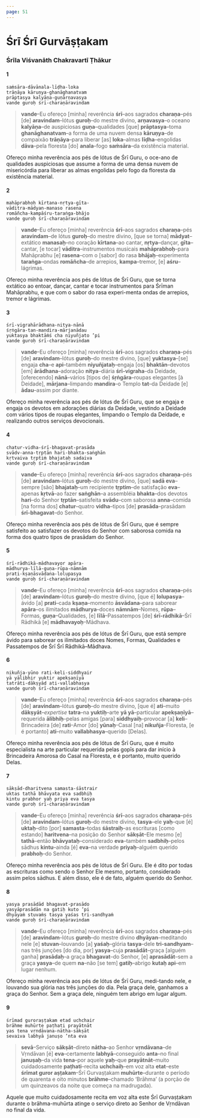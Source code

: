 ```yaml
---
page: 51
---
```


# Śrī Śrī Gurvāṣṭakam

### Śrīla Viśvanāth Chakravartī Ṭhākur

#### 1

    saṁsāra-dāvānala-līḍha-loka
    trāṇāya kāruṇya-ghanāghanatvam
    prāptasya kalyāṇa-guṇārṇavasya
    vande guroḥ śrī-charaṇāravindam

> **vande**–Eu ofereço [minha] reverência **śrī**–aos sagrados **charaṇa**–pés [de] **aravindam**–lótus **guroḥ**–do mestre divino, **arṇavasya**–o oceano **kalyāṇa**–de auspiciosas **guṇa**–qualidades [que] **prāptasya**–toma **ghanāghanatvam**–a forma de uma nuvem densa **kāruṇya**–de compaixão **trāṇāya**–para liberar [as] **loka**–almas **līḍha**–engolidas **dāva**–pela floresta [do] **anala**–fogo **saṁsāra**–da existência material.

Ofereço minha reverência aos pés de lótus de Śrī Guru, o oce-ano de qualidades auspiciosas que assume a forma de uma densa nuvem de misericórdia para liberar as almas engolidas pelo fogo da floresta da existência material.

#### 2

    mahāprabhoḥ kīrtana-nṛtya-gīta-
    vāditra-mādyan-manaso rasena
    romāñcha-kampāśru-taraṅga-bhājo
    vande guroḥ śrī-charaṇāravindam

> **vande**–Eu ofereço [minha] reverência **śrī**–aos sagrados **charaṇa**–pés **aravindam**–de lótus **guroḥ**–do mestre divino, [que se torna] **mādyat**–extático **manasaḥ**–no coração **kīrtana**–ao cantar, **nṛtya**–dançar, **gīta**–cantar, [e tocar] **vāditra**–instrumentos musicais **mahāprabhoḥ**–para Mahāprabhu [e] **rasena**–com o [sabor] do rasa **bhājaḥ**–experimenta **taraṅga**–ondas **romāñcha**–de arrepios, **kampa**–tremor, [e] **aśru**–lágrimas.

Ofereço minha reverência aos pés de lótus de Śrī Guru, que se torna extático ao entoar, dançar, cantar e tocar instrumentos para Śrīman Mahāprabhu, e que com o sabor do rasa experi-menta ondas de arrepios, tremor e lágrimas.

#### 3

    śrī-vigrahārādhana-nitya-nānā
    śṛṅgāra-tan-mandira-mārjanādau
    yuktasya bhaktāṁś cha niyuñjato ’pi
    vande guroḥ śrī-charaṇāravindam

> **vande**–Eu ofereço [minha] reverência **śrī**–aos sagrados **charaṇa**–pés [de] **aravindam**–lótus **guroḥ**–do mestre divino, [que] **yuktasya**–[se] engaja **cha**–e **api**–também **niyuñjataḥ**–engaja [os] **bhaktān**–devotos [em] **ārādhana**–adoração **nitya**–diária **śrī-vigraha**–da Deidade, [oferecendo] **nānā**–vários [tipos de] **śṛṅgāra**–roupas elegantes [à Deidade], **mārjana**–limpando **mandira**–o Templo **tat**–da Deidade [e] **ādau**–assim por diante.

Ofereço minha reverência aos pés de lótus de Śrī Guru, que se engaja e engaja os devotos em adorações diárias da Deidade, vestindo a Deidade com vários tipos de roupas elegantes, limpando o Templo da Deidade, e realizando outros serviços devocionais.

#### 4

    chatur-vidha-śrī-bhagavat-prasāda
    svādv-anna-tṛptān hari-bhakta-saṅghān
    kṛtvaiva tṛptiṁ bhajataḥ sadaiva
    vande guroḥ śrī-charaṇāravindam

> **vande**–Eu ofereço [minha] reverência **śrī**–aos sagrados **charaṇa**–pés [de] **aravindam**–lótus **guroḥ**–do mestre divino, [que] **sadā eva**–sempre [são] **bhajataḥ**–um recipiente **tṛptim**–de satisfação **eva**–apenas **kṛtvā**–ao fazer **saṅghān**–a assembléia **bhakta**–dos devotos **hari**–do Senhor **tṛptān**–satisfeita **svādu**–com saborosa **anna**–comida [na forma dos] **chatur**–quatro **vidha**–tipos [de] **prasāda**–prasādam **śrī-bhagavat**–do Senhor.

Ofereço minha reverência aos pés de lótus de Śrī Guru, que é sempre satisfeito ao satisfazer os devotos do Senhor com saborosa comida na forma dos quatro tipos de prasādam do Senhor.

#### 5

    śrī-rādhikā-mādhavayor apāra-
    mādhurya-līlā-guṇa-rūpa-nāmnām
    prati-kṣaṇāsvādana-lolupasya
    vande guroḥ śrī-charaṇāravindam

> **vande**–Eu ofereço [minha] reverência **śrī**–aos sagrados **charaṇa**–pés [de] **aravindam**–lótus **guroḥ**–do mestre divino, [que é] **lolupasya**–ávido [a] **prati**–cada **kṣaṇa**–momento **āsvādana**–para saborear **apāra**–os ilimitados **mādhurya**–doces **nāmnām**–Nomes, **rūpa**–Formas, **guṇa**–Qualidades, [e] **līlā**–Passatempos [de] **śrī-rādhikā**–Śrī Rādhikā [e] **mādhavayoḥ**–Mādhava.

Ofereço minha reverência aos pés de lótus de Śrī Guru, que está sempre ávido para saborear os ilimitados doces Nomes, Formas, Qualidades e Passatempos de Śrī Śrī Rādhikā–Mādhava.

#### 6

    nikuñja-yūno rati-keli-siddhyair
    yā yālibhir yuktir apekṣaṇīyā
    tatrāti-dākṣyād ati-vallabhasya
    vande guroḥ śrī-charaṇāravindam

> **vande**–Eu ofereço [minha] reverência **śrī**–aos sagrados **charaṇa**–pés [de] **aravindam**–lótus **guroḥ**–do mestre divino, [que é] **ati**–muito **dākṣyāt**–*expertise* **tatra**–na **yuktiḥ**–arte **yā yā**–particular **apekṣaṇīyā**–requerida **ālibhiḥ**–pelas amigas [para] **siddhyaiḥ**–provocar [a] **keli**–Brincadeira [de] **rati**–Amor [do] **yūnaḥ**–Casal [na] **nikuñja**–Floresta, [e é portanto] **ati**–muito **vallabhasya**–querido [Delas].

Ofereço minha reverência aos pés de lótus de Śrī Guru, que é muito especialista na arte particular requerida pelas gopīs para dar início à Brincadeira Amorosa do Casal na Floresta, e é portanto, muito querido Delas.

#### 7

    sākṣād-dharitvena samasta-śāstrair
    uktas tathā bhāvyata eva sadbhiḥ
    kintu prabhor yaḥ priya eva tasya
    vande guroḥ śrī-charaṇāravindam

> **vande**–Eu ofereço [minha] reverência **śrī**–aos sagrados **charaṇa**–pés [de] **aravindam**–lótus **guroḥ**–do mestre divino, **tasya**–ele **yaḥ**–que [é] **uktaḥ**–dito [por] **samasta**–todas **śāstraiḥ**–as escrituras [como estando] **haritvena**–na posição do Senhor **sākṣāt**–Ele mesmo [e] **tathā**–então **bhāvyataḥ**–considerado **eva**–também **sadbhiḥ**–pelos sādhus **kintu**–ainda [é] **eva**–na verdade **priyaḥ**–alguém querido **prabhoḥ**–do Senhor.

Ofereço minha reverência aos pés de lótus de Śrī Guru. Ele é dito por todas as escrituras como sendo o Senhor Ele mesmo, portanto, considerado assim pelos sādhus. E além disso, ele é de fato, alguém querido do Senhor.

#### 8

    yasya prasādād bhagavat-prasādo
    yasyāprasādān na gatiḥ kuto ’pi
    dhyāyaṁ stuvaṁs tasya yaśas tri-sandhyaṁ
    vande guroḥ śrī-charaṇāravindam

> **vande**–Eu ofereço [minha] reverência **śrī**–aos sagrados **charaṇa**–pés [de] **aravindam**–lótus **guroḥ**–do mestre divino **dhyāyan**–meditando nele [e] **stuvan**–louvando [a] **yaśaḥ**–glória **tasya**–dele **tri-sandhyam**–nas três junções [do dia, por] **yasya**–cuja **prasādāt**–graça [alguém ganha] **prasādaḥ**–a graça **bhagavat**–do Senhor, [e] **aprasādāt**–sem a graça **yasya**–de quem **na**–não [se tem] **gatiḥ**–abrigo **kutaḥ api**–em lugar nenhum.

Ofereço minha reverência aos pés de lótus de Śrī Guru, medi-tando nele, e louvando sua glória nas três junções do dia. Pela graça dele, ganhamos a graça do Senhor. Sem a graça dele, ninguém tem abrigo em lugar algum.

#### 9

    śrīmad guroraṣṭakam etad uchchair
    brāhme muhūrte paṭhati prayātnāt
    yas tena vṛndāvana-nātha-sākṣāt
    sevaiva labhyā januṣo ’nta eva

> **sevā**–Serviço **sākṣāt**–direto **nātha**–ao Senhor **vṛndāvana**–de Vṛndāvan [é] **eva**–certamente **labhyā**–conseguido **anta**–no final **januṣaḥ**–da vida **tena**–por aquele **yaḥ**–que **prayātnāt**–muito cuidadosamente **paṭhati**–recita **uchchaiḥ**–em voz alta **etat**–este **śrīmat guror aṣṭakam**–Śrī Gurvaṣṭakam **muhūrte**–durante o período de quarenta e oito minutos **brāhme**–chamado ‘Brāhma’ (a porção de um quinzeavos da noite que começa na madrugada).

Aquele que muito cuidadosamente recita em voz alta este Śrī Gurvaṣṭakam durante o brāhma-muhūrta atinge o serviço direto ao Senhor de Vṛndāvan no final da vida.

